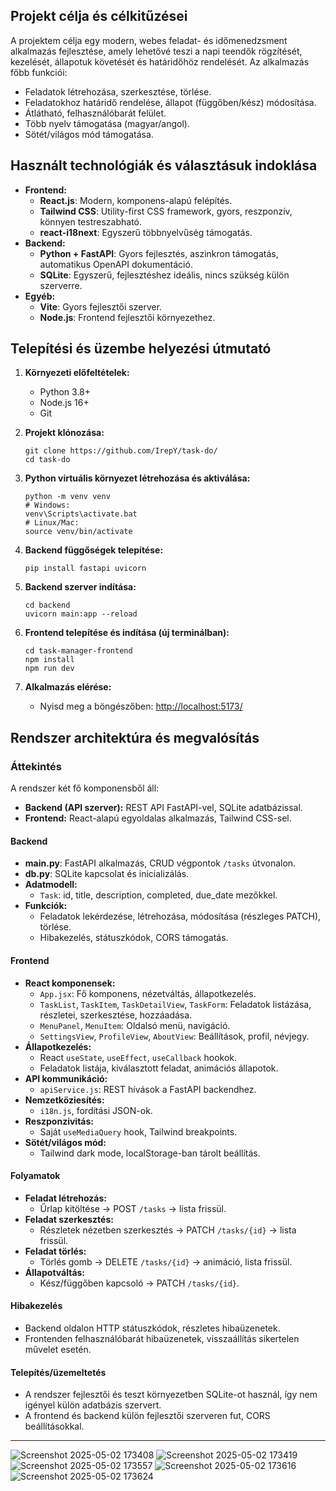 ## Projekt célja és célkitűzései

A projektem célja egy modern, webes feladat- és időmenedzsment alkalmazás fejlesztése, amely lehetővé teszi a napi teendők rögzítését, kezelését, állapotuk követését és határidőhöz rendelését. Az alkalmazás főbb funkciói:
- Feladatok létrehozása, szerkesztése, törlése.
- Feladatokhoz határidő rendelése, állapot (függőben/kész) módosítása.
- Átlátható, felhasználóbarát felület.
- Több nyelv támogatása (magyar/angol).
- Sötét/világos mód támogatása.

## Használt technológiák és választásuk indoklása

- **Frontend:**  
  - **React.js**: Modern, komponens-alapú felépítés.
  - **Tailwind CSS**: Utility-first CSS framework, gyors, reszponzív, könnyen testreszabható.
  - **react-i18next**: Egyszerű többnyelvűség támogatás.
- **Backend:**  
  - **Python + FastAPI**: Gyors fejlesztés, aszinkron támogatás, automatikus OpenAPI dokumentáció.
  - **SQLite**: Egyszerű, fejlesztéshez ideális, nincs szükség külön szerverre.
- **Egyéb:**  
  - **Vite**: Gyors fejlesztői szerver.
  - **Node.js**: Frontend fejlesztői környezethez.

## Telepítési és üzembe helyezési útmutató

1. **Környezeti előfeltételek:**  
   - Python 3.8+  
   - Node.js 16+  
   - Git

2. **Projekt klónozása:**  
   ```
   git clone https://github.com/IrepY/task-do/
   cd task-do
   ```

3. **Python virtuális környezet létrehozása és aktiválása:**  
   ```
   python -m venv venv
   # Windows:
   venv\Scripts\activate.bat
   # Linux/Mac:
   source venv/bin/activate
   ```

4. **Backend függőségek telepítése:**  
   ```
   pip install fastapi uvicorn
   ```

5. **Backend szerver indítása:**  
   ```
   cd backend
   uvicorn main:app --reload
   ```

6. **Frontend telepítése és indítása (új terminálban):**  
   ```
   cd task-manager-frontend
   npm install
   npm run dev
   ```

7. **Alkalmazás elérése:**  
   - Nyisd meg a böngészőben: [http://localhost:5173/](http://localhost:5173/)

## Rendszer architektúra és megvalósítás

### Áttekintés

A rendszer két fő komponensből áll:
- **Backend (API szerver):** REST API FastAPI-vel, SQLite adatbázissal.
- **Frontend:** React-alapú egyoldalas alkalmazás, Tailwind CSS-sel.

#### Backend

- **main.py**: FastAPI alkalmazás, CRUD végpontok `/tasks` útvonalon.
- **db.py**: SQLite kapcsolat és inicializálás.
- **Adatmodell:**  
  - `Task`: id, title, description, completed, due_date mezőkkel.
- **Funkciók:**  
  - Feladatok lekérdezése, létrehozása, módosítása (részleges PATCH), törlése.
  - Hibakezelés, státuszkódok, CORS támogatás.

#### Frontend

- **React komponensek:**  
  - `App.jsx`: Fő komponens, nézetváltás, állapotkezelés.
  - `TaskList`, `TaskItem`, `TaskDetailView`, `TaskForm`: Feladatok listázása, részletei, szerkesztése, hozzáadása.
  - `MenuPanel`, `MenuItem`: Oldalsó menü, navigáció.
  - `SettingsView`, `ProfileView`, `AboutView`: Beállítások, profil, névjegy.
- **Állapotkezelés:**  
  - React `useState`, `useEffect`, `useCallback` hookok.
  - Feladatok listája, kiválasztott feladat, animációs állapotok.
- **API kommunikáció:**  
  - `apiService.js`: REST hívások a FastAPI backendhez.
- **Nemzetköziesítés:**  
  - `i18n.js`, fordítási JSON-ok.
- **Reszponzivitás:**  
  - Saját `useMediaQuery` hook, Tailwind breakpoints.
- **Sötét/világos mód:**  
  - Tailwind dark mode, localStorage-ban tárolt beállítás.

#### Folyamatok

- **Feladat létrehozás:**  
  - Űrlap kitöltése → POST `/tasks` → lista frissül.
- **Feladat szerkesztés:**  
  - Részletek nézetben szerkesztés → PATCH `/tasks/{id}` → lista frissül.
- **Feladat törlés:**  
  - Törlés gomb → DELETE `/tasks/{id}` → animáció, lista frissül.
- **Állapotváltás:**  
  - Kész/függőben kapcsoló → PATCH `/tasks/{id}`.

#### Hibakezelés

- Backend oldalon HTTP státuszkódok, részletes hibaüzenetek.
- Frontenden felhasználóbarát hibaüzenetek, visszaállítás sikertelen művelet esetén.

#### Telepítés/üzemeltetés

- A rendszer fejlesztői és teszt környezetben SQLite-ot használ, így nem igényel külön adatbázis szervert.
- A frontend és backend külön fejlesztői szerveren fut, CORS beállításokkal.

---

![Screenshot 2025-05-02 173408](https://github.com/user-attachments/assets/588f4e40-a137-432c-a9d8-5d6c2f080d91)
![Screenshot 2025-05-02 173419](https://github.com/user-attachments/assets/97d6bf1f-5aa1-4f8e-9d83-aa3fa7022df0)
![Screenshot 2025-05-02 173557](https://github.com/user-attachments/assets/51427263-e589-41eb-8965-b73eaa22097c)
![Screenshot 2025-05-02 173616](https://github.com/user-attachments/assets/403cad29-6815-4f99-918f-c6ce9104b1ac)
![Screenshot 2025-05-02 173624](https://github.com/user-attachments/assets/4ebc3374-6cd6-4ffa-8aed-bc6c64161431)